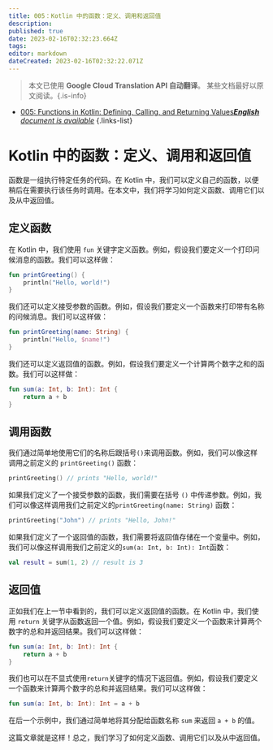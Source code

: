 ```yaml
---
title: 005：Kotlin 中的函数：定义、调用和返回值
description: 
published: true
date: 2023-02-16T02:32:23.664Z
tags: 
editor: markdown
dateCreated: 2023-02-16T02:32:22.071Z
---
```


> 本文已使用 **Google Cloud Translation API 自动翻译**。
某些文档最好以原文阅读。{.is-info}



- [005: Functions in Kotlin: Defining, Calling, and Returning Values***English** document is available*](/en/Knowledge-base/Kotlin/Learning/005-functions-in-kotlin-defining-calling-and-returning-values)
{.links-list}


# Kotlin 中的函数：定义、调用和返回值

函数是一组执行特定任务的代码。在 Kotlin 中，我们可以定义自己的函数，以便稍后在需要执行该任务时调用。在本文中，我们将学习如何定义函数、调用它们以及从中返回值。

## 定义函数

在 Kotlin 中，我们使用 ```fun``` 关键字定义函数。例如，假设我们要定义一个打印问候消息的函数。我们可以这样做：

```kotlin
fun printGreeting() {
    println("Hello, world!")
}
```

我们还可以定义接受参数的函数。例如，假设我们要定义一个函数来打印带有名称的问候消息。我们可以这样做：

```kotlin
fun printGreeting(name: String) {
    println("Hello, $name!")
}
```

我们还可以定义返回值的函数。例如，假设我们要定义一个计算两个数字之和的函数。我们可以这样做：

```kotlin
fun sum(a: Int, b: Int): Int {
    return a + b
}
```

## 调用函数

我们通过简单地使用它们的名称后跟括号```()```来调用函数。例如，我们可以像这样调用之前定义的 ```printGreeting()``` 函数：

```kotlin
printGreeting() // prints "Hello, world!"
```

如果我们定义了一个接受参数的函数，我们需要在括号 ```()``` 中传递参数。例如，我们可以像这样调用我们之前定义的```printGreeting(name: String)``` 函数：

```kotlin
printGreeting("John") // prints "Hello, John!"
```

如果我们定义了一个返回值的函数，我们需要将返回值存储在一个变量中。例如，我们可以像这样调用我们之前定义的```sum(a: Int, b: Int): Int```函数：

```kotlin
val result = sum(1, 2) // result is 3
```

## 返回值

正如我们在上一节中看到的，我们可以定义返回值的函数。在 Kotlin 中，我们使用 ```return``` 关键字从函数返回一个值。例如，假设我们要定义一个函数来计算两个数字的总和并返回结果。我们可以这样做：

```kotlin
fun sum(a: Int, b: Int): Int {
    return a + b
}
```

我们也可以在不显式使用```return```关键字的情况下返回值。例如，假设我们要定义一个函数来计算两个数字的总和并返回结果。我们可以这样做：

```kotlin
fun sum(a: Int, b: Int): Int = a + b
```

在后一个示例中，我们通过简单地将其分配给函数名称 ```sum``` 来返回 ```a + b``` 的值。

这篇文章就是这样！总之，我们学习了如何定义函数、调用它们以及从中返回值。
